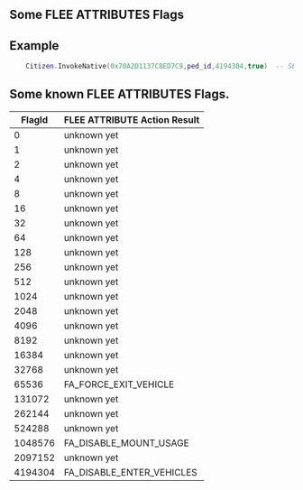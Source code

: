 ## Some FLEE ATTRIBUTES Flags


## Example

```lua
	Citizen.InvokeNative(0x70A2D1137C8ED7C9,ped_id,4194304,true)  -- SET_PED_FLEE_ATTRIBUTES ped cant enter vehicles, when flee;
```

<h2>Some known FLEE ATTRIBUTES Flags.</h2>

FlagId | FLEE ATTRIBUTE Action Result
----------- | -------------------------- 
0 | unknown yet
1 | unknown yet
2 | unknown yet
4 | unknown yet
8 | unknown yet
16 | unknown yet
32 | unknown yet
64 | unknown yet
128 | unknown yet
256 | unknown yet
512 | unknown yet
1024 | unknown yet
2048 | unknown yet
4096 | unknown yet
8192 | unknown yet
16384 | unknown yet
32768 | unknown yet
65536 | FA_FORCE_EXIT_VEHICLE
131072 | unknown yet
262144 | unknown yet
524288 | unknown yet
1048576 | FA_DISABLE_MOUNT_USAGE
2097152 | unknown yet
4194304 | FA_DISABLE_ENTER_VEHICLES


